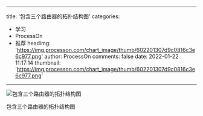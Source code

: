 
---
title: '包含三个路由器的拓扑结构图'
categories: 
 - 学习
 - ProcessOn
 - 推荐
headimg: 'https://img.processon.com/chart_image/thumb/602201307d9c0816c3e6c977.png'
author: ProcessOn
comments: false
date: 2022-01-22 11:17:14
thumbnail: 'https://img.processon.com/chart_image/thumb/602201307d9c0816c3e6c977.png'
---

<div>   
<img class="thumb" alt="包含三个路由器的拓扑结构图" src="https://img.processon.com/chart_image/thumb/602201307d9c0816c3e6c977.png" referrerpolicy="no-referrer">
<p>包含三个路由器的拓扑结构图</p>  
</div>
            